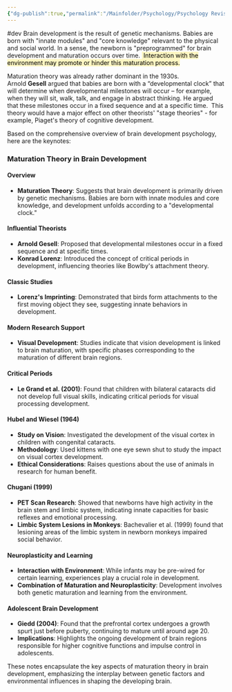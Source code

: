 ```yaml
---
{"dg-publish":true,"permalink":"/Mainfolder/Psychology/Psychology Revision/Concepts/Maturation theory/"}
---
```


#dev 
Brain development is the result of genetic mechanisms. Babies are born with "innate modules" and "core knowledge" relevant to the physical and social world. In a sense, the newborn is "preprogrammed" for brain development and maturation occurs over time. <mark style="background: #FFF3A3A6;"> Interaction with the environment may promote or hinder this maturation process.</mark>

Maturation theory was already rather dominant in the 1930s. Arnold **Gesell** argued that babies are born with a “developmental clock” that will determine when developmental milestones will occur – for example, when they will sit, walk, talk, and engage in abstract thinking. He argued that these milestones occur in a fixed sequence and at a specific time.  This theory would have a major effect on other theorists' "stage theories" - for example, Piaget's theory of cognitive development.


Based on the comprehensive overview of brain development psychology, here are the keynotes:

### Maturation Theory in Brain Development

#### Overview
- **Maturation Theory**: Suggests that brain development is primarily driven by genetic mechanisms. Babies are born with innate modules and core knowledge, and development unfolds according to a "developmental clock."

#### Influential Theorists
- **Arnold Gesell**: Proposed that developmental milestones occur in a fixed sequence and at specific times.
- **Konrad Lorenz**: Introduced the concept of critical periods in development, influencing theories like Bowlby's attachment theory.

#### Classic Studies
- **Lorenz's Imprinting**: Demonstrated that birds form attachments to the first moving object they see, suggesting innate behaviors in development.

#### Modern Research Support
- **Visual Development**: Studies indicate that vision development is linked to brain maturation, with specific phases corresponding to the maturation of different brain regions.

#### Critical Periods
- **Le Grand et al. (2001)**: Found that children with bilateral cataracts did not develop full visual skills, indicating critical periods for visual processing development.

#### Hubel and Wiesel (1964)
- **Study on Vision**: Investigated the development of the visual cortex in children with congenital cataracts.
- **Methodology**: Used kittens with one eye sewn shut to study the impact on visual cortex development.
- **Ethical Considerations**: Raises questions about the use of animals in research for human benefit.

#### Chugani (1999)
- **PET Scan Research**: Showed that newborns have high activity in the brain stem and limbic system, indicating innate capacities for basic reflexes and emotional processing.
- **Limbic System Lesions in Monkeys**: Bachevalier et al. (1999) found that lesioning areas of the limbic system in newborn monkeys impaired social behavior.

#### Neuroplasticity and Learning
- **Interaction with Environment**: While infants may be pre-wired for certain learning, experiences play a crucial role in development.
- **Combination of Maturation and Neuroplasticity**: Development involves both genetic maturation and learning from the environment.

#### Adolescent Brain Development
- **Giedd (2004)**: Found that the prefrontal cortex undergoes a growth spurt just before puberty, continuing to mature until around age 20.
- **Implications**: Highlights the ongoing development of brain regions responsible for higher cognitive functions and impulse control in adolescents.

These notes encapsulate the key aspects of maturation theory in brain development, emphasizing the interplay between genetic factors and environmental influences in shaping the developing brain.